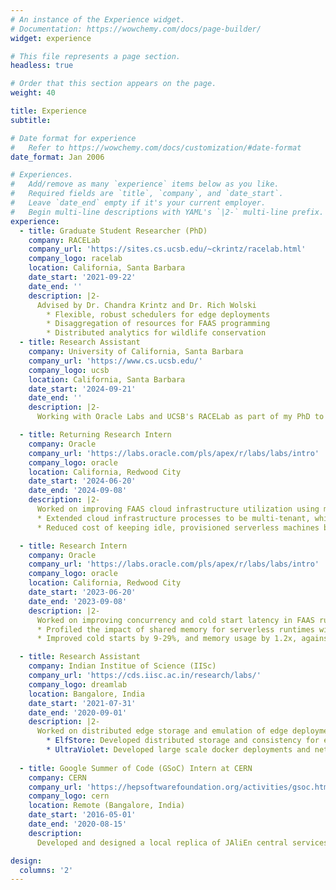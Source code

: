 ```yaml
---
# An instance of the Experience widget.
# Documentation: https://wowchemy.com/docs/page-builder/
widget: experience

# This file represents a page section.
headless: true

# Order that this section appears on the page.
weight: 40

title: Experience
subtitle:

# Date format for experience
#   Refer to https://wowchemy.com/docs/customization/#date-format
date_format: Jan 2006

# Experiences.
#   Add/remove as many `experience` items below as you like.
#   Required fields are `title`, `company`, and `date_start`.
#   Leave `date_end` empty if it's your current employer.
#   Begin multi-line descriptions with YAML's `|2-` multi-line prefix.
experience:
  - title: Graduate Student Researcher (PhD)
    company: RACELab
    company_url: 'https://sites.cs.ucsb.edu/~ckrintz/racelab.html'
    company_logo: racelab
    location: California, Santa Barbara
    date_start: '2021-09-22'
    date_end: ''
    description: |2- 
      Advised by Dr. Chandra Krintz and Dr. Rich Wolski
        * Flexible, robust schedulers for edge deployments  
        * Disaggregation of resources for FAAS programming
        * Distributed analytics for wildlife conservation
  - title: Research Assistant
    company: University of California, Santa Barbara
    company_url: 'https://www.cs.ucsb.edu/'
    company_logo: ucsb
    location: California, Santa Barbara
    date_start: '2024-09-21'
    date_end: ''
    description: |2-
      Working with Oracle Labs and UCSB's RACELab as part of my PhD to explore building robust, and hardware aware schedulers for Serverless Computing runtimes on heterogenous cloud-edge systems

  - title: Returning Research Intern
    company: Oracle
    company_url: 'https://labs.oracle.com/pls/apex/r/labs/labs/intro'
    company_logo: oracle
    location: California, Redwood City
    date_start: '2024-06-20'
    date_end: '2024-09-08'
    description: |2-
      Worked on improving FAAS cloud infrastructure utilization using multi-tenancy 
      * Extended cloud infrastructure processes to be multi-tenant, while introducing an acceptable trade-off with security and resource utilization
      * Reduced cost of keeping idle, provisioned serverless machines by improving utilization proportionally to the (number of CPU cores used by multi-tenant clients)/(total number of CPU cores)

  - title: Research Intern
    company: Oracle
    company_url: 'https://labs.oracle.com/pls/apex/r/labs/labs/intro'
    company_logo: oracle
    location: California, Redwood City
    date_start: '2023-06-20'
    date_end: '2023-09-08'
    description: |2-
      Worked on improving concurrency and cold start latency in FAAS runtime systems for multi-tenant cloud environments
      * Profiled the impact of shared memory for serverless runtimes with JVM based applications
      * Improved cold starts by 9-29%, and memory usage by 1.2x, against native applications in a multi-tenant cloud     

  - title: Research Assistant
    company: Indian Institue of Science (IISc)
    company_url: 'https://cds.iisc.ac.in/research/labs/'
    company_logo: dreamlab
    location: Bangalore, India
    date_start: '2021-07-31'
    date_end: '2020-09-01'
    description: |2-
      Worked on distributed edge storage and emulation of edge deployments
        * ElfStore: Developed distributed storage and consistency for edge devices such as raspberry pis, nanos, etc
        * UltraViolet: Developed large scale docker deployments and network configurations to emulate IoT architectures        
        
  - title: Google Summer of Code (GSoC) Intern at CERN
    company: CERN
    company_url: 'https://hepsoftwarefoundation.org/activities/gsoc.html'
    company_logo: cern
    location: Remote (Bangalore, India)
    date_start: '2016-05-01'
    date_end: '2020-08-15'
    description: 
      Developed and designed a local replica of JAliEn central services for research and development. Containerised JAliEn, ALICE’s grid computing middleware, using docker deployments for developers to perform local testing and development. Accepted as Google Summer of Code proposal for the CERN ALICE project. Report can be found {{< staticref "https://medium.com/@animesh.leo/google-summer-of-code-2020-finale-4557564b9996" "newtab" >}} here {{< / staticref >}}

design:
  columns: '2'
---
```

